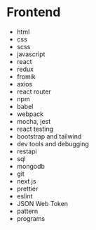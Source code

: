 # Frontend
- html
- css
- scss
- javascript 
- react 
- redux
- fromik 
- axios
- react router
- npm
- babel
- webpack
- mocha, jest
- react testing 
- bootstrap and tailwind 
- dev tools and debugging 
- restapi
- sql
- mongodb
- git 
- next js 
- prettier
- eslint
- JSON Web Token
- pattern
- programs 

